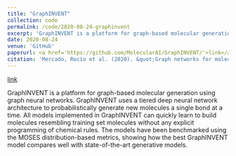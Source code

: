 ```yaml
---
title: "GraphINVENT"
collection: code
permalink: /code/2020-08-24-graphinvent
excerpt: 'GraphINVENT is a platform for graph-based molecular generation using graph neural networks.'
date: 2020-08-24
venue: 'GitHub'
paperurl: <a href='https://github.com/MolecularAI/GraphINVENT/'>link</a>
citation: 'Mercado, Rocío et al. (2020). &quot;Graph networks for molecular design.&quot; <i>ChemRxiv</i>. '
---
```


<a href='https://github.com/MolecularAI/GraphINVENT/'>link</a>

GraphINVENT is a platform for graph-based molecular generation using graph neural networks. GraphINVENT uses a tiered deep neural network architecture to probabilistically generate new molecules a single bond at a time. All models implemented in GraphINVENT can quickly learn to build molecules resembling training set molecules without any explicit programming of chemical rules. The models have been benchmarked using the MOSES distribution-based metrics, showing how the best GraphINVENT model compares well with state-of-the-art generative models.
